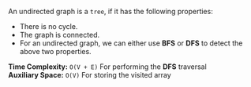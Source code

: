 An undirected graph is a `tree`, if it has the following properties:

* There is no cycle.
* The graph is connected.
* For an undirected graph, we can either use **BFS** or **DFS** to detect the above two properties.

**Time Complexity:** `O(V + E)` For performing the **DFS** traversal\
**Auxiliary Space:** `O(V)` For storing the visited array